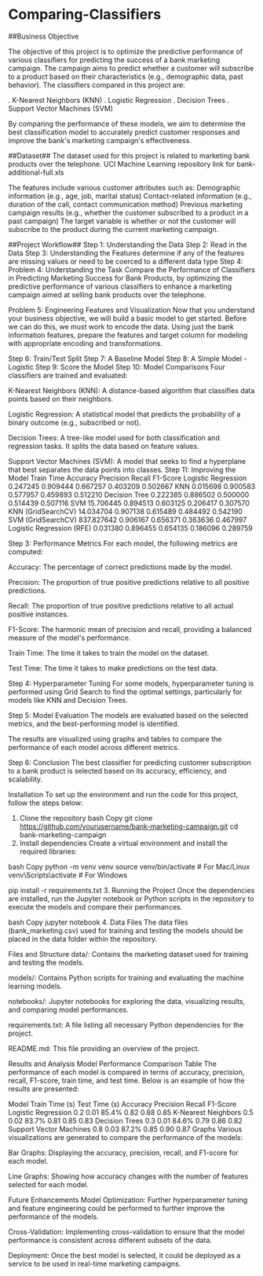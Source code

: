 # Comparing-Classifiers

##Business Objective

The objective of this project is to optimize the predictive performance of various classifiers for predicting the success of a bank marketing campaign. The campaign aims to predict whether a customer will subscribe to a product based on their characteristics (e.g., demographic data, past behavior). The classifiers compared in this project are:

. K-Nearest Neighbors (KNN)
. Logistic Regression
. Decision Trees
. Support Vector Machines (SVM)

By comparing the performance of these models, we aim to determine the best classification model to accurately predict customer responses and improve the bank's marketing campaign's effectiveness.

##Dataset##
The dataset used for this project is related to marketing bank products over the telephone. 
UCI Machine Learning repository link for bank-additional-full.xls

The features include various customer attributes such as:
Demographic information (e.g., age, job, marital status)
Contact-related information (e.g., duration of the call, contact communication method)
Previous marketing campaign results (e.g., whether the customer subscribed to a product in a past campaign)
The target variable is whether or not the customer will subscribe to the product during the current marketing campaign.

##Project Workflow##
Step 1: Understanding the Data
Step 2: Read in the Data
Step 3: Understanding the Features
determine if any of the features are missing values or need to be coerced to a different data type
Step 4: Problem 4: Understanding the Task
Compare the Performance of Classifiers in Predicting Marketing Success for Bank Products, by optimizing the predictive performance of various classifiers to enhance a marketing campaign aimed at selling bank products over the telephone.

Problem 5: Engineering Features and Visualization
Now that you understand your business objective, we will build a basic model to get started. Before we can do this, we must work to encode the data. Using just the bank information features, prepare the features and target column for modeling with appropriate encoding and transformations.

Step 6: Train/Test Split
Step 7: A Baseline Model
Step 8: A Simple Model - Logistic
Step 9: Score the Model
Step 10: Model Comparisons
Four classifiers are trained and evaluated:

K-Nearest Neighbors (KNN): A distance-based algorithm that classifies data points based on their neighbors.

Logistic Regression: A statistical model that predicts the probability of a binary outcome (e.g., subscribed or not).

Decision Trees: A tree-like model used for both classification and regression tasks. It splits the data based on feature values.

Support Vector Machines (SVM): A model that seeks to find a hyperplane that best separates the data points into classes.
Step 11: Improving the Model
                           Train Time  Accuracy  Precision    Recall  F1-Score
Logistic Regression          0.247245  0.909444   0.667257  0.403209  0.502667
KNN                          0.015698  0.900583   0.577957  0.459893  0.512210
Decision Tree                0.222385  0.886502   0.500000  0.514439  0.507116
SVM                         15.706445  0.894513   0.603125  0.206417  0.307570
KNN (GridSearchCV)          14.034704  0.907138   0.615489  0.484492  0.542190
SVM (GridSearchCV)         837.827642  0.906167   0.656371  0.363636  0.467997
Logistic Regression (RFE)    0.031380  0.896455   0.654135  0.186096  0.289759



Step 3: Performance Metrics
For each model, the following metrics are computed:

Accuracy: The percentage of correct predictions made by the model.

Precision: The proportion of true positive predictions relative to all positive predictions.

Recall: The proportion of true positive predictions relative to all actual positive instances.

F1-Score: The harmonic mean of precision and recall, providing a balanced measure of the model's performance.

Train Time: The time it takes to train the model on the dataset.

Test Time: The time it takes to make predictions on the test data.

Step 4: Hyperparameter Tuning
For some models, hyperparameter tuning is performed using Grid Search to find the optimal settings, particularly for models like KNN and Decision Trees.

Step 5: Model Evaluation
The models are evaluated based on the selected metrics, and the best-performing model is identified.

The results are visualized using graphs and tables to compare the performance of each model across different metrics.

Step 6: Conclusion
The best classifier for predicting customer subscription to a bank product is selected based on its accuracy, efficiency, and scalability.

Installation
To set up the environment and run the code for this project, follow the steps below:

1. Clone the repository
bash
Copy
git clone https://github.com/yourusername/bank-marketing-campaign.git
cd bank-marketing-campaign
2. Install dependencies
Create a virtual environment and install the required libraries:

bash
Copy
python -m venv venv
source venv/bin/activate  # For Mac/Linux
venv\Scripts\activate     # For Windows

pip install -r requirements.txt
3. Running the Project
Once the dependencies are installed, run the Jupyter notebook or Python scripts in the repository to execute the models and compare their performances.

bash
Copy
jupyter notebook
4. Data Files
The data files (bank_marketing.csv) used for training and testing the models should be placed in the data folder within the repository.

Files and Structure
data/: Contains the marketing dataset used for training and testing the models.

models/: Contains Python scripts for training and evaluating the machine learning models.

notebooks/: Jupyter notebooks for exploring the data, visualizing results, and comparing model performances.

requirements.txt: A file listing all necessary Python dependencies for the project.

README.md: This file providing an overview of the project.

Results and Analysis
Model Performance Comparison Table
The performance of each model is compared in terms of accuracy, precision, recall, F1-score, train time, and test time. Below is an example of how the results are presented:

Model	Train Time (s)	Test Time (s)	Accuracy	Precision	Recall	F1-Score
Logistic Regression	0.2	0.01	85.4%	0.82	0.88	0.85
K-Nearest Neighbors	0.5	0.02	83.7%	0.81	0.85	0.83
Decision Trees	0.3	0.01	84.6%	0.79	0.86	0.82
Support Vector Machines	0.8	0.03	87.2%	0.85	0.90	0.87
Graphs
Various visualizations are generated to compare the performance of the models:

Bar Graphs: Displaying the accuracy, precision, recall, and F1-score for each model.

Line Graphs: Showing how accuracy changes with the number of features selected for each model.

Future Enhancements
Model Optimization: Further hyperparameter tuning and feature engineering could be performed to further improve the performance of the models.

Cross-Validation: Implementing cross-validation to ensure that the model performance is consistent across different subsets of the data.

Deployment: Once the best model is selected, it could be deployed as a service to be used in real-time marketing campaigns.
